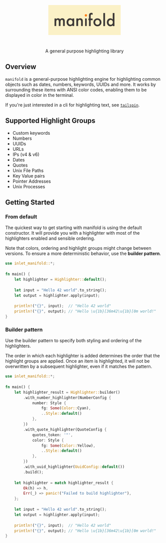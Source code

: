 <p align="center">
  <img src="assets/manifold.png" width="230"/>
</p>

#                                                                                                                                                                                                                                                                                                                                                                  

<p align="center">
A general purpose highlighting library 
</p>

## Overview

`manifold` is a general-purpose highlighting engine for highlighting common objects such as dates, numbers, keywords,
UUIDs and more. It works by surrounding these items with ANSI color codes, enabling them to be displayed in color in the
terminal.

If you're just interested in a cli for highlighting text, see [`tailspin`](https://github.com/bensadeh/tailspin).

## Supported Highlight Groups

- Custom keywords
- Numbers
- UUIDs
- URLs
- IPs (v4 & v6)
- Dates
- Quotes
- Unix File Paths
- Key Value pairs
- Pointer Addresses
- Unix Processes

## Getting Started

### From default

The quickest way to get starting with manifold is using the default constructor. It will provide you with a highlighter
with most of the highlighters enabled and sensible ordering.

Note that colors, ordering and highlight groups might change between versions. To ensure a more deterministic behavior,
use the **builder pattern**.

```rust
use inlet_manifold::*;

fn main() {
    let highlighter = Highlighter::default();

    let input = "Hello 42 world".to_string();
    let output = highlighter.apply(input);

    println!("{}", input);  // "Hello 42 world"
    println!("{}", output); // "Hello \u{1b}[36m42\u{1b}[0m world!"
}
```

### Builder pattern

Use the builder pattern to specify both styling and ordering of the highlighters.

The order in which each highlighter is added determines the order that the highlight groups are applied. Once an item is
highlighted, it will not be overwritten by a subsequent highlighter, even if it matches the pattern.

```rust 
use inlet_manifold::*;

fn main() {
    let highlighter_result = Highlighter::builder()
        .with_number_highlighter(NumberConfig {
            number: Style {
                fg: Some(Color::Cyan),
                ..Style::default()
            },
        })
        .with_quote_highlighter(QuoteConfig {
            quotes_token: '"',
            color: Style {
                fg: Some(Color::Yellow),
                ..Style::default()
            },
        })
        .with_uuid_highlighter(UuidConfig::default())
        .build();

    let highlighter = match highlighter_result {
        Ok(h) => h,
        Err(_) => panic!("Failed to build highlighter"),
    };

    let input = "Hello 42 world".to_string();
    let output = highlighter.apply(input);

    println!("{}", input);  // "Hello 42 world"
    println!("{}", output); // "Hello \u{1b}[36m42\u{1b}[0m world!"
}
```

